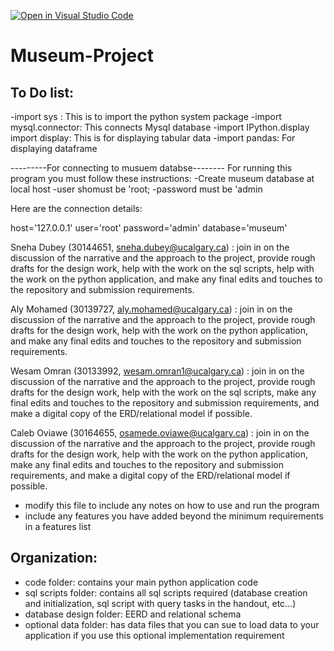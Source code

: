 [![Open in Visual Studio Code](https://classroom.github.com/assets/open-in-vscode-c66648af7eb3fe8bc4f294546bfd86ef473780cde1dea487d3c4ff354943c9ae.svg)](https://classroom.github.com/online_ide?assignment_repo_id=9517378&assignment_repo_type=AssignmentRepo)
# Museum-Project
## To Do list:

-import sys : This is to import the python system package
-import mysql.connector: This connects Mysql database 
-import IPython.display import display:  This is for displaying tabular data 
-import pandas: For displaying dataframe 

 ---------For connecting to musuem databse--------
For running this program you must follow these instructions:
-Create museum database at local host
-user shomust be 'root;
-password must be 'admin

Here are the connection details:

 host='127.0.0.1'
 user='root'
 password='admin'
 database='museum'

Sneha Dubey (30144651, sneha.dubey@ucalgary.ca) : 
join in on the discussion of the narrative and the approach to the project, provide rough drafts for the design work, help with the work on the sql scripts, help with the work on the python application, and make any final edits and touches to the repository and submission requirements. 

Aly Mohamed (30139727, aly.mohamed@ucalgary.ca) : 
join in on the discussion of the narrative and the approach to the project, provide rough drafts for the design work, help with the work on the python application, and make any final edits and touches to the repository and submission requirements.

Wesam Omran (30133992, wesam.omran1@ucalgary.ca) : 
join in on the discussion of the narrative and the approach to the project, provide rough drafts for the design work, help with the work on the sql scripts, make any final edits and touches to the repository and submission requirements, and make a digital copy of the ERD/relational model if possible. 

Caleb Oviawe (30164655, osamede.oviawe@ucalgary.ca) : 
join in on the discussion of the narrative and the approach to the project, provide rough drafts for the design work, help with the work on the python application, make any final edits and touches to the repository and submission requirements, and make a digital copy of the ERD/relational model if possible.

- modify this file to include any notes on how to use and run the program
- include any features you have added beyond the minimum requirements in a features list

## Organization:
- code folder: contains your main python application code
- sql scripts folder: contains all sql scripts required (database creation and initialization, sql script with query tasks in the handout, etc...)
- database design folder: EERD and relational schema
- optional data folder: has data files that you can sue to load data to your application if you use this optional implementation requirement
